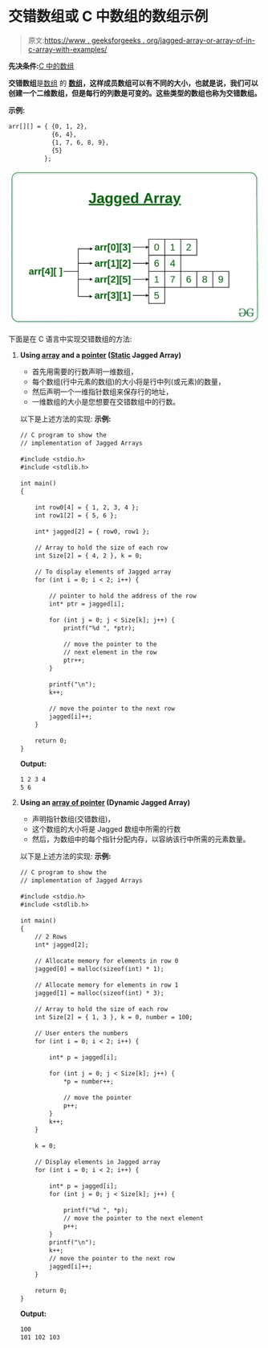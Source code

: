 # 交错数组或 C 中数组的数组示例

> 原文:[https://www . geeksforgeeks . org/jagged-array-or-array-of-in-c-array-with-examples/](https://www.geeksforgeeks.org/jagged-array-or-array-of-arrays-in-c-with-examples/)

**先决条件:**[C 中的数组](https://www.geeksforgeeks.org/arrays-in-c-cpp/)

**交错数组**是[数组](https://www.geeksforgeeks.org/arrays-in-c-cpp/) 的 **[数组](https://www.geeksforgeeks.org/arrays-in-c-cpp/)，这样成员数组可以有不同的大小，也就是说，我们可以创建一个二维数组，但是每行的列数是可变的。这些类型的数组也称为交错数组。**

**示例:**

```
arr[][] = { {0, 1, 2},
            {6, 4},
            {1, 7, 6, 8, 9},
            {5} 
          };

```

[![](img/9cce46f7917c4f4d20330d7a8b70a4b6.png)](https://media.geeksforgeeks.org/wp-content/uploads/20200131134104/Jagged-Array.jpg)

下面是在 C 语言中实现交错数组的方法:

1.  **Using [array](https://www.geeksforgeeks.org/arrays-in-c-cpp/) and a [pointer](https://www.geeksforgeeks.org/pointers-in-c-and-c-set-1-introduction-arithmetic-and-array/) ([Static](https://www.geeksforgeeks.org/static-variables-in-c/) Jagged Array)**
    *   首先用需要的行数声明一维数组，
    *   每个数组(行中元素的数组)的大小将是行中列(或元素)的数量，
    *   然后声明一个一维指针数组来保存行的地址，
    *   一维数组的大小是您想要在交错数组中的行数。

    以下是上述方法的实现:
    **示例:**

    ```
    // C program to show the
    // implementation of Jagged Arrays

    #include <stdio.h>
    #include <stdlib.h>

    int main()
    {

        int row0[4] = { 1, 2, 3, 4 };
        int row1[2] = { 5, 6 };

        int* jagged[2] = { row0, row1 };

        // Array to hold the size of each row
        int Size[2] = { 4, 2 }, k = 0;

        // To display elements of Jagged array
        for (int i = 0; i < 2; i++) {

            // pointer to hold the address of the row
            int* ptr = jagged[i];

            for (int j = 0; j < Size[k]; j++) {
                printf("%d ", *ptr);

                // move the pointer to the
                // next element in the row
                ptr++;
            }

            printf("\n");
            k++;

            // move the pointer to the next row
            jagged[i]++;
        }

        return 0;
    }
    ```

    **Output:**

    ```
    1 2 3 4 
    5 6

    ```

2.  **Using an [array of pointer](https://www.geeksforgeeks.org/difference-between-pointer-to-an-array-and-array-of-pointers/) (Dynamic Jagged Array)**
    *   声明指针数组(交错数组)，
    *   这个数组的大小将是 Jagged 数组中所需的行数
    *   然后，为数组中的每个指针分配内存，以容纳该行中所需的元素数量。

    以下是上述方法的实现:
    **示例:**

    ```
    // C program to show the
    // implementation of Jagged Arrays

    #include <stdio.h>
    #include <stdlib.h>

    int main()
    {
        // 2 Rows
        int* jagged[2];

        // Allocate memory for elements in row 0
        jagged[0] = malloc(sizeof(int) * 1);

        // Allocate memory for elements in row 1
        jagged[1] = malloc(sizeof(int) * 3);

        // Array to hold the size of each row
        int Size[2] = { 1, 3 }, k = 0, number = 100;

        // User enters the numbers
        for (int i = 0; i < 2; i++) {

            int* p = jagged[i];

            for (int j = 0; j < Size[k]; j++) {
                *p = number++;

                // move the pointer
                p++;
            }
            k++;
        }

        k = 0;

        // Display elements in Jagged array
        for (int i = 0; i < 2; i++) {

            int* p = jagged[i];
            for (int j = 0; j < Size[k]; j++) {

                printf("%d ", *p);
                // move the pointer to the next element
                p++;
            }
            printf("\n");
            k++;
            // move the pointer to the next row
            jagged[i]++;
        }

        return 0;
    }
    ```

    **Output:**

    ```
    100 
    101 102 103

    ```